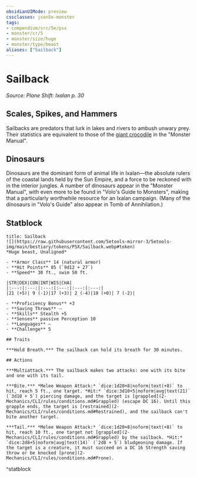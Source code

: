 ```yaml
---
obsidianUIMode: preview
cssclasses: json5e-monster
tags:
- compendium/src/5e/psx
- monster/cr/5
- monster/size/huge
- monster/type/beast
aliases: ["Sailback"]
---
```

# Sailback
*Source: Plane Shift: Ixalan p. 30*  

## Scales, Spikes, and Hammers

Sailbacks are predators that lurk in lakes and rivers to ambush unwary prey. Their statistics are equivalent to those of the [giant crocodile](2-Mechanics/CLI/bestiary/beast/giant-crocodile.md) in the "Monster Manual".

## Dinosaurs

Dinosaurs are the dominant form of animal life in Ixalan—the absolute rulers of the coastal lands held by the Sun Empire, and a force to be reckoned with in the interior jungles. A number of dinosaurs appear in the "Monster Manual", with even more to be found in "Volo's Guide to Monsters", making that a particularly worthwhile resource for an Ixalan campaign. (Many of the dinosaurs in "Volo's Guide" also appear in Tomb of Annihilation.)

## Statblock

```ad-statblock
title: Sailback
![](https://raw.githubusercontent.com/5etools-mirror-3/5etools-img/main/bestiary/tokens/PSX/Sailback.webp#token)
*Huge beast, Unaligned*

- **Armor Class** 14 (natural armor)
- **Hit Points** 85 (`9d12 + 27`)
- **Speed** 30 ft., swim 50 ft.

|STR|DEX|CON|INT|WIS|CHA|
|:---:|:---:|:---:|:---:|:---:|:---:|
|21 (+5)| 9 (-1)|17 (+3)| 2 (-4)|10 (+0)| 7 (-2)|

- **Proficiency Bonus** +3
- **Saving Throws** ⏤
- **Skills** Stealth +5
- **Senses** passive Perception 10
- **Languages** —
- **Challenge** 5

## Traits

***Hold Breath.*** The sailback can hold its breath for 30 minutes.

## Actions

***Multiattack.*** The sailback makes two attacks: one with its bite and one with its tail.

***Bite.*** *Melee Weapon Attack:* `dice:1d20+8|noform|text(+8)` to hit, reach 5 ft., one target. *Hit:* `dice:3d10+5|noform|avg|text(21)` (`3d10 + 5`) piercing damage, and the target is [grappled](2-Mechanics/CLI/rules/conditions.md#Grappled) (escape DC 16). Until this grapple ends, the target is [restrained](2-Mechanics/CLI/rules/conditions.md#Restrained), and the sailback can't bite another target.

***Tail.*** *Melee Weapon Attack:* `dice:1d20+8|noform|text(+8)` to hit, reach 10 ft., one target not [grappled](2-Mechanics/CLI/rules/conditions.md#Grappled) by the sailback. *Hit:* `dice:2d8+5|noform|avg|text(14)` (`2d8 + 5`) bludgeoning damage. If the target is a creature, it must succeed on a DC 16 Strength saving throw or be knocked [prone](2-Mechanics/CLI/rules/conditions.md#Prone).
```
^statblock